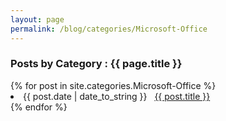 ```yaml
---
layout: page
permalink: /blog/categories/Microsoft-Office
---
```


<h3> Posts by Category : {{ page.title }} </h3>

<div class="card">
{% for post in site.categories.Microsoft-Office %}
 <li class="category-posts"><span>{{ post.date | date_to_string }}</span> &nbsp; <a href="{{ post.url }}">{{ post.title }}</a></li>
{% endfor %}
</div>
